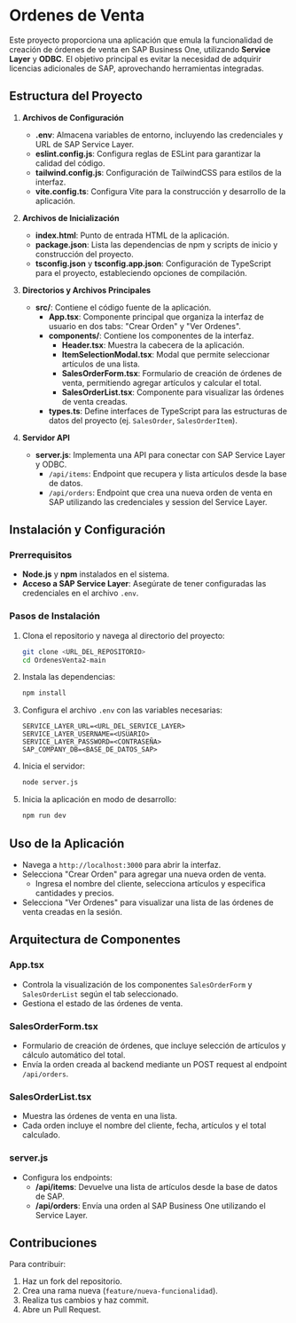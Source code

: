 # Ordenes de Venta

Este proyecto proporciona una aplicación que emula la funcionalidad de creación de órdenes de venta en SAP Business One, utilizando **Service Layer** y **ODBC**. El objetivo principal es evitar la necesidad de adquirir licencias adicionales de SAP, aprovechando herramientas integradas.

## Estructura del Proyecto

1. **Archivos de Configuración**
   - **.env**: Almacena variables de entorno, incluyendo las credenciales y URL de SAP Service Layer.
   - **eslint.config.js**: Configura reglas de ESLint para garantizar la calidad del código.
   - **tailwind.config.js**: Configuración de TailwindCSS para estilos de la interfaz.
   - **vite.config.ts**: Configura Vite para la construcción y desarrollo de la aplicación.

2. **Archivos de Inicialización**
   - **index.html**: Punto de entrada HTML de la aplicación.
   - **package.json**: Lista las dependencias de npm y scripts de inicio y construcción del proyecto.
   - **tsconfig.json** y **tsconfig.app.json**: Configuración de TypeScript para el proyecto, estableciendo opciones de compilación.

3. **Directorios y Archivos Principales**
   - **src/**: Contiene el código fuente de la aplicación.
      - **App.tsx**: Componente principal que organiza la interfaz de usuario en dos tabs: "Crear Orden" y "Ver Ordenes".
      - **components/**: Contiene los componentes de la interfaz.
         - **Header.tsx**: Muestra la cabecera de la aplicación.
         - **ItemSelectionModal.tsx**: Modal que permite seleccionar artículos de una lista.
         - **SalesOrderForm.tsx**: Formulario de creación de órdenes de venta, permitiendo agregar artículos y calcular el total.
         - **SalesOrderList.tsx**: Componente para visualizar las órdenes de venta creadas.
      - **types.ts**: Define interfaces de TypeScript para las estructuras de datos del proyecto (ej. `SalesOrder`, `SalesOrderItem`).

4. **Servidor API**
   - **server.js**: Implementa una API para conectar con SAP Service Layer y ODBC.
      - `/api/items`: Endpoint que recupera y lista artículos desde la base de datos.
      - `/api/orders`: Endpoint que crea una nueva orden de venta en SAP utilizando las credenciales y session del Service Layer.

## Instalación y Configuración

### Prerrequisitos

- **Node.js** y **npm** instalados en el sistema.
- **Acceso a SAP Service Layer**: Asegúrate de tener configuradas las credenciales en el archivo `.env`.

### Pasos de Instalación

1. Clona el repositorio y navega al directorio del proyecto:
   ```bash
   git clone <URL_DEL_REPOSITORIO>
   cd OrdenesVenta2-main
   ```
2. Instala las dependencias:
   ```bash
   npm install
   ```
3. Configura el archivo `.env` con las variables necesarias:
   ```
   SERVICE_LAYER_URL=<URL_DEL_SERVICE_LAYER>
   SERVICE_LAYER_USERNAME=<USUARIO>
   SERVICE_LAYER_PASSWORD=<CONTRASEÑA>
   SAP_COMPANY_DB=<BASE_DE_DATOS_SAP>
   ```
4. Inicia el servidor:
   ```bash
   node server.js
   ```
5. Inicia la aplicación en modo de desarrollo:
   ```bash
   npm run dev
   ```

## Uso de la Aplicación

- Navega a `http://localhost:3000` para abrir la interfaz.
- Selecciona "Crear Orden" para agregar una nueva orden de venta.
   - Ingresa el nombre del cliente, selecciona artículos y especifica cantidades y precios.
- Selecciona "Ver Ordenes" para visualizar una lista de las órdenes de venta creadas en la sesión.

## Arquitectura de Componentes

### App.tsx
- Controla la visualización de los componentes `SalesOrderForm` y `SalesOrderList` según el tab seleccionado.
- Gestiona el estado de las órdenes de venta.

### SalesOrderForm.tsx
- Formulario de creación de órdenes, que incluye selección de artículos y cálculo automático del total.
- Envía la orden creada al backend mediante un POST request al endpoint `/api/orders`.

### SalesOrderList.tsx
- Muestra las órdenes de venta en una lista.
- Cada orden incluye el nombre del cliente, fecha, artículos y el total calculado.

### server.js
- Configura los endpoints:
   - **/api/items**: Devuelve una lista de artículos desde la base de datos de SAP.
   - **/api/orders**: Envía una orden al SAP Business One utilizando el Service Layer.

## Contribuciones

Para contribuir:
1. Haz un fork del repositorio.
2. Crea una rama nueva (`feature/nueva-funcionalidad`).
3. Realiza tus cambios y haz commit.
4. Abre un Pull Request.


